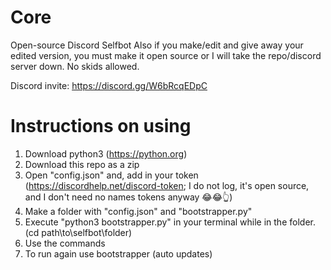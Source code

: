 # Core
Open-source Discord Selfbot
Also if you make/edit and give away your edited version, you must make it open source or I will take the repo/discord server down. No skids allowed.

Discord invite:
https://discord.gg/W6bRcqEDpC

# Instructions on using
1. Download python3 (https://python.org)
2. Download this repo as a zip
3. Open "config.json" and, add in your token (https://discordhelp.net/discord-token; I do not log, it's open source, and I don't need no names tokens anyway 😂😂👆)
4. Make a folder with "config.json" and "bootstrapper.py"
5. Execute "python3 bootstrapper.py" in your terminal while in the folder. (cd path\to\selfbot\folder)
6. Use the commands
7. To run again use bootstrapper (auto updates)
